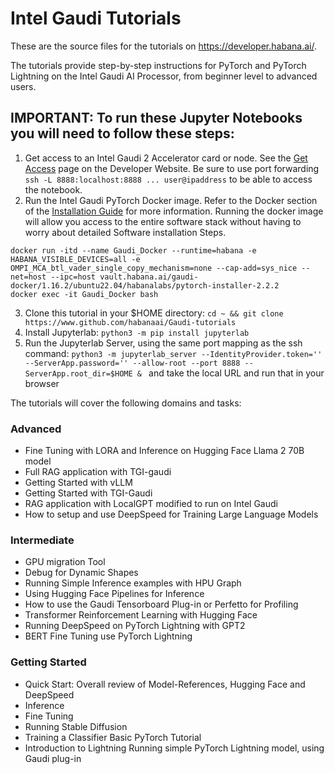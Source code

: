 # Intel Gaudi Tutorials

These are the source files for the tutorials on https://developer.habana.ai/.

The tutorials provide step-by-step instructions for PyTorch and PyTorch Lightning on the Intel Gaudi AI Processor, from beginner level to advanced users.

## IMPORTANT: To run these Jupyter Notebooks you will need to follow these steps:
1. Get access to an Intel Gaudi 2 Accelerator card or node.  See the [Get Access](https://developer.habana.ai/get-access/) page on the Developer Website.  Be sure to use port forwarding `ssh -L 8888:localhost:8888 ... user@ipaddress` to be able to access the notebook. 
2. Run the Intel Gaudi PyTorch Docker image.  Refer to the Docker section of the [Installation Guide](https://docs.habana.ai/en/latest/Installation_Guide/Bare_Metal_Fresh_OS.html#bare-metal-fresh-os-single-click) for more information.  Running the docker image will allow you access to the entire software stack without having to worry about detailed Software installation Steps.
```
docker run -itd --name Gaudi_Docker --runtime=habana -e HABANA_VISIBLE_DEVICES=all -e OMPI_MCA_btl_vader_single_copy_mechanism=none --cap-add=sys_nice --net=host --ipc=host vault.habana.ai/gaudi-docker/1.16.2/ubuntu22.04/habanalabs/pytorch-installer-2.2.2
docker exec -it Gaudi_Docker bash
```
3. Clone this tutorial in your $HOME directory:  `cd ~ && git clone https://www.github.com/habanaai/Gaudi-tutorials`
4. Install Jupyterlab: `python3 -m pip install jupyterlab`
5. Run the Jupyterlab Server, using the same port mapping as the ssh command:  `python3 -m jupyterlab_server --IdentityProvider.token='' --ServerApp.password='' --allow-root --port 8888 --ServerApp.root_dir=$HOME & ` and take the local URL and run that in your browser

The tutorials will cover the following domains and tasks:

### Advanced
- Fine Tuning with LORA and Inference on Hugging Face Llama 2 70B model  
- Full RAG application with TGI-gaudi
- Getting Started with vLLM
- Getting Started with TGI-Gaudi
- RAG application with LocalGPT modified to run on Intel Gaudi
- How to setup and use DeepSpeed for Training Large Language Models 

### Intermediate
- GPU migration Tool
- Debug for Dynamic Shapes
- Running Simple Inference examples with HPU Graph
- Using Hugging Face Pipelines for Inference
- How to use the Gaudi Tensorboard Plug-in or Perfetto for Profiling
- Transformer Reinforcement Learning with Hugging Face
- Running DeepSpeed on PyTorch Lightning with GPT2
- BERT Fine Tuning use PyTorch Lightning

### Getting Started
- Quick Start: Overall review of Model-References, Hugging Face and DeepSpeed
- Inference
- Fine Tuning
- Running Stable Diffusion
- Training a Classifier	Basic PyTorch Tutorial
- Introduction to Lightning	Running simple PyTorch Lightning model, using Gaudi plug-in
